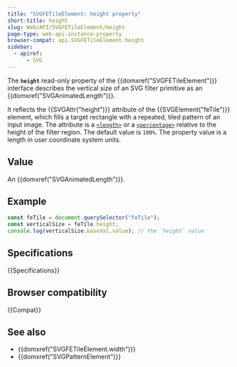 ```yaml
---
title: "SVGFETileElement: height property"
short-title: height
slug: Web/API/SVGFETileElement/height
page-type: web-api-instance-property
browser-compat: api.SVGFETileElement.height
sidebar:
  - apiref:
      - SVG
---
```


The **`height`** read-only property of the {{domxref("SVGFETileElement")}} interface describes the vertical size of an SVG filter primitive as an {{domxref("SVGAnimatedLength")}}.

It reflects the {{SVGAttr("height")}} attribute of the {{SVGElement("feTile")}} element, which fills a target rectangle with a repeated, tiled pattern of an input image. The attribute is a [`<length>`](/en-US/docs/Web/SVG/Guides/Content_type#length) or a [`<percentage>`](/en-US/docs/Web/SVG/Guides/Content_type#percentage) relative to the height of the filter region. The default value is `100%`. The property value is a length in user coordinate system units.

## Value

An {{domxref("SVGAnimatedLength")}}.

## Example

```js
const feTile = document.querySelector("feTile");
const verticalSize = feTile.height;
console.log(verticalSize.baseVal.value); // the `height` value
```

## Specifications

{{Specifications}}

## Browser compatibility

{{Compat}}

## See also

- {{domxref("SVGFETileElement.width")}}
- {{domxref("SVGPatternElement")}}
